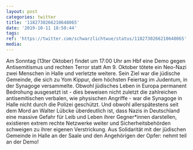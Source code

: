 ```yaml
---
layout: post
categories: twitter
title: '1182730266210648065'
date: '2019-10-11 18:50:44'
tags: 
ref: 'https://twitter.com/schwarzlichtwue/status/1182730266210648065'
media:
---
```

Am Sonntag (13ter Oktober) findet um 17:00 Uhr am Hbf eine Demo gegen Antisemitismus und rechten Terror statt 
Am 9. Oktober tötete ein Neo-Nazi zwei Menschen in Halle und verletzte weitere. Sein Ziel war die jüdische Gemeinde, die sich zu Yom Kippur, dem höchsten Feiertag im Judentum, in der Synagoge versammelte. 
Obwohl jüdisches Leben in Europa permanent Bedrohung ausgesetzt ist - dies beweisen nicht zuletzt die zahlreichen antisemitischen verbalen, wie physischen Angriffe - war die Synagoge in Halle nicht durch die Polizei geschützt. 
Und obwohl allerspätestens seit dem Mord an Walter Lübcke überdeutlich ist, dass Nazis in Deutschland eine massive Gefahr für Leib und Leben ihrer Gegner\*innen darstellen, existieren extrem rechte Netzwerke weiter und Sicherheitsbehörden schweigen zu ihrer eigenen Verstrickung. 
Aus Solidarität mit der jüdischen Gemeinde in Halle an der Saale und den Angehörigen der Opfer: nehmt teil an der Demo! 